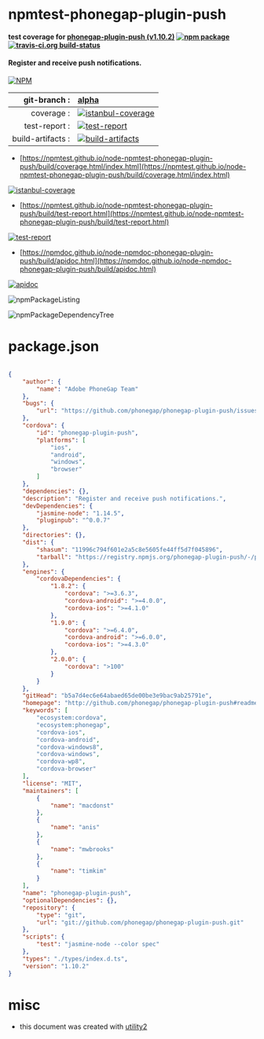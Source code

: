 # npmtest-phonegap-plugin-push

#### test coverage for  [phonegap-plugin-push (v1.10.2)](http://github.com/phonegap/phonegap-plugin-push#readme)  [![npm package](https://img.shields.io/npm/v/npmtest-phonegap-plugin-push.svg?style=flat-square)](https://www.npmjs.org/package/npmtest-phonegap-plugin-push) [![travis-ci.org build-status](https://api.travis-ci.org/npmtest/node-npmtest-phonegap-plugin-push.svg)](https://travis-ci.org/npmtest/node-npmtest-phonegap-plugin-push)

#### Register and receive push notifications.

[![NPM](https://nodei.co/npm/phonegap-plugin-push.png?downloads=true&downloadRank=true&stars=true)](https://www.npmjs.com/package/phonegap-plugin-push)

| git-branch : | [alpha](https://github.com/npmtest/node-npmtest-phonegap-plugin-push/tree/alpha)|
|--:|:--|
| coverage : | [![istanbul-coverage](https://npmtest.github.io/node-npmtest-phonegap-plugin-push/build/coverage.badge.svg)](https://npmtest.github.io/node-npmtest-phonegap-plugin-push/build/coverage.html/index.html)|
| test-report : | [![test-report](https://npmtest.github.io/node-npmtest-phonegap-plugin-push/build/test-report.badge.svg)](https://npmtest.github.io/node-npmtest-phonegap-plugin-push/build/test-report.html)|
| build-artifacts : | [![build-artifacts](https://npmtest.github.io/node-npmtest-phonegap-plugin-push/glyphicons_144_folder_open.png)](https://github.com/npmtest/node-npmtest-phonegap-plugin-push/tree/gh-pages/build)|

- [https://npmtest.github.io/node-npmtest-phonegap-plugin-push/build/coverage.html/index.html](https://npmtest.github.io/node-npmtest-phonegap-plugin-push/build/coverage.html/index.html)

[![istanbul-coverage](https://npmtest.github.io/node-npmtest-phonegap-plugin-push/build/screenCapture.buildCi.browser.%252Ftmp%252Fbuild%252Fcoverage.lib.html.png)](https://npmtest.github.io/node-npmtest-phonegap-plugin-push/build/coverage.html/index.html)

- [https://npmtest.github.io/node-npmtest-phonegap-plugin-push/build/test-report.html](https://npmtest.github.io/node-npmtest-phonegap-plugin-push/build/test-report.html)

[![test-report](https://npmtest.github.io/node-npmtest-phonegap-plugin-push/build/screenCapture.buildCi.browser.%252Ftmp%252Fbuild%252Ftest-report.html.png)](https://npmtest.github.io/node-npmtest-phonegap-plugin-push/build/test-report.html)

- [https://npmdoc.github.io/node-npmdoc-phonegap-plugin-push/build/apidoc.html](https://npmdoc.github.io/node-npmdoc-phonegap-plugin-push/build/apidoc.html)

[![apidoc](https://npmdoc.github.io/node-npmdoc-phonegap-plugin-push/build/screenCapture.buildCi.browser.%252Ftmp%252Fbuild%252Fapidoc.html.png)](https://npmdoc.github.io/node-npmdoc-phonegap-plugin-push/build/apidoc.html)

![npmPackageListing](https://npmtest.github.io/node-npmtest-phonegap-plugin-push/build/screenCapture.npmPackageListing.svg)

![npmPackageDependencyTree](https://npmtest.github.io/node-npmtest-phonegap-plugin-push/build/screenCapture.npmPackageDependencyTree.svg)



# package.json

```json

{
    "author": {
        "name": "Adobe PhoneGap Team"
    },
    "bugs": {
        "url": "https://github.com/phonegap/phonegap-plugin-push/issues"
    },
    "cordova": {
        "id": "phonegap-plugin-push",
        "platforms": [
            "ios",
            "android",
            "windows",
            "browser"
        ]
    },
    "dependencies": {},
    "description": "Register and receive push notifications.",
    "devDependencies": {
        "jasmine-node": "1.14.5",
        "pluginpub": "^0.0.7"
    },
    "directories": {},
    "dist": {
        "shasum": "11996c794f601e2a5c8e5605fe44ff5d7f045896",
        "tarball": "https://registry.npmjs.org/phonegap-plugin-push/-/phonegap-plugin-push-1.10.2.tgz"
    },
    "engines": {
        "cordovaDependencies": {
            "1.8.2": {
                "cordova": ">=3.6.3",
                "cordova-android": ">=4.0.0",
                "cordova-ios": ">=4.1.0"
            },
            "1.9.0": {
                "cordova": ">=6.4.0",
                "cordova-android": ">=6.0.0",
                "cordova-ios": ">=4.3.0"
            },
            "2.0.0": {
                "cordova": ">100"
            }
        }
    },
    "gitHead": "b5a7d4ec6e64abaed65de00be3e9bac9ab25791e",
    "homepage": "http://github.com/phonegap/phonegap-plugin-push#readme",
    "keywords": [
        "ecosystem:cordova",
        "ecosystem:phonegap",
        "cordova-ios",
        "cordova-android",
        "cordova-windows8",
        "cordova-windows",
        "cordova-wp8",
        "cordova-browser"
    ],
    "license": "MIT",
    "maintainers": [
        {
            "name": "macdonst"
        },
        {
            "name": "anis"
        },
        {
            "name": "mwbrooks"
        },
        {
            "name": "timkim"
        }
    ],
    "name": "phonegap-plugin-push",
    "optionalDependencies": {},
    "repository": {
        "type": "git",
        "url": "git://github.com/phonegap/phonegap-plugin-push.git"
    },
    "scripts": {
        "test": "jasmine-node --color spec"
    },
    "types": "./types/index.d.ts",
    "version": "1.10.2"
}
```



# misc
- this document was created with [utility2](https://github.com/kaizhu256/node-utility2)
